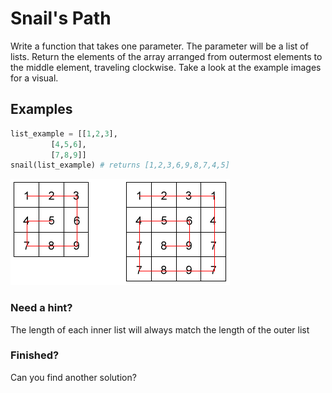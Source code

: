 # Snail's Path

Write a function that takes one parameter. The parameter will be a list of lists. Return the elements of the array arranged from outermost elements to the middle element, traveling clockwise. Take a look at the example images for a visual.

## Examples
```py
list_example = [[1,2,3],
         [4,5,6],
         [7,8,9]]
snail(list_example) # returns [1,2,3,6,9,8,7,4,5]
```
![Snail Pattern](./snail.png)


### Need a hint?
The length of each inner list will always match the length of the outer list

### Finished?
Can you find another solution?

